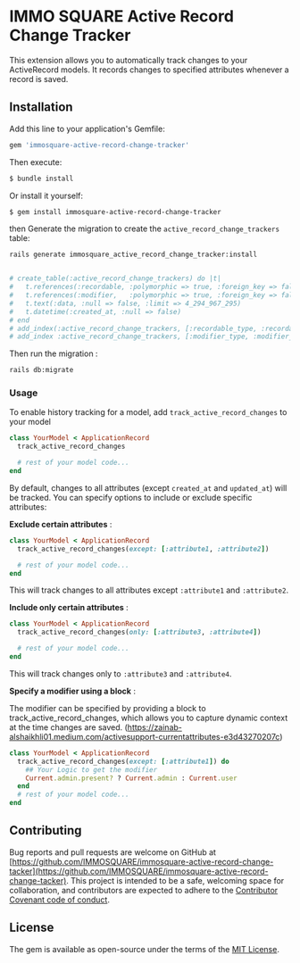 # IMMO SQUARE Active Record Change Tracker

This extension allows you to automatically track changes to your ActiveRecord models. It records changes to specified attributes whenever a record is saved.

## Installation

Add this line to your application's Gemfile:

```ruby
gem 'immosquare-active-record-change-tracker'
```

Then execute:

```bash
$ bundle install
```

Or install it yourself:

```bash
$ gem install immosquare-active-record-change-tracker
```

then Generate the migration to create the `active_record_change_trackers` table:


```bash
rails generate immosquare_active_record_change_tracker:install


# create_table(:active_record_change_trackers) do |t|
#   t.references(:recordable, :polymorphic => true, :foreign_key => false, :index => false, :null => false)
#   t.references(:modifier,   :polymorphic => true, :foreign_key => false, :index => false, :null => true)
#   t.text(:data, :null => false, :limit => 4_294_967_295)
#   t.datetime(:created_at, :null => false)
# end
# add_index(:active_record_change_trackers, [:recordable_type, :recordable_id])
# add_index :active_record_change_trackers, [:modifier_type, :modifier_id]
```



Then run the migration :

```bash
rails db:migrate
```

### Usage

To enable history tracking for a model, add `track_active_record_changes` to your model

```ruby
class YourModel < ApplicationRecord
  track_active_record_changes

  # rest of your model code...
end
```

By default, changes to all attributes (except `created_at` and `updated_at`) will be tracked.
You can specify options to include or exclude specific attributes:

**Exclude certain attributes** :

```ruby
class YourModel < ApplicationRecord
  track_active_record_changes(except: [:attribute1, :attribute2])

  # rest of your model code...
end
```

This will track changes to all attributes except `:attribute1` and `:attribute2`.

**Include only certain attributes** :

```ruby
class YourModel < ApplicationRecord
  track_active_record_changes(only: [:attribute3, :attribute4])

  # rest of your model code...
end
```

This will track changes only to `:attribute3` and `:attribute4`.


**Specify a modifier using a block** :

The modifier can be specified by providing a block to track_active_record_changes, which allows you to capture dynamic context at the time changes are saved. (https://zainab-alshaikhli01.medium.com/activesupport-currentattributes-e3d43270207c)


```ruby
class YourModel < ApplicationRecord
  track_active_record_changes(except: [:attribute1]) do
    ## Your Logic to get the modifier
    Current.admin.present? ? Current.admin : Current.user
  end
  # rest of your model code...
end
```



## Contributing

Bug reports and pull requests are welcome on GitHub at [https://github.com/IMMOSQUARE/immosquare-active-record-change-tacker](https://github.com/IMMOSQUARE/immosquare-active-record-change-tacker). This project is intended to be a safe, welcoming space for collaboration, and contributors are expected to adhere to the [Contributor Covenant code of conduct](https://www.contributor-covenant.org/version/2/0/code_of_conduct/).

## License

The gem is available as open-source under the terms of the [MIT License](https://opensource.org/licenses/MIT).
